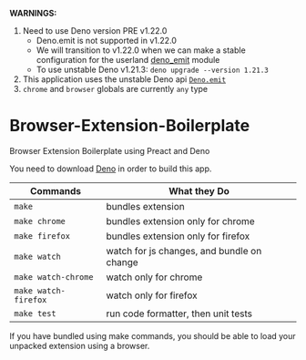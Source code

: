 **WARNINGS:**

1. Need to use Deno version PRE v1.22.0
    - Deno.emit is not supported in v1.22.0
    - We will transition to v1.22.0 when we can make a stable configuration for the userland [deno_emit](https://github.com/denoland/deno_emit) module
    - To use unstable Deno v1.21.3: `deno upgrade --version 1.21.3`
3. This application uses the unstable Deno api [`Deno.emit`](https://doc.deno.land/deno/unstable@v1.21.3/~/Deno.emit)
3. `chrome` and `browser` globals are currently `any` type

# Browser-Extension-Boilerplate

Browser Extension Boilerplate using Preact and Deno

You need to download [Deno](https://deno.land/) in order to build this app.

| Commands             | What they Do                               |
| -------------------- | ------------------------------------------ |
| `make`               | bundles extension                          |
| `make chrome`        | bundles extension only for chrome          |
| `make firefox`       | bundles extension only for firefox         |
| `make watch`         | watch for js changes, and bundle on change |
| `make watch-chrome`  | watch only for chrome                      |
| `make watch-firefox` | watch only for firefox                     |
| `make test`          | run code formatter, then unit tests        |

If you have bundled using make commands, you should be able to load your
unpacked extension using a browser.
